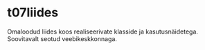 # t07liides
Omaloodud liides koos realiseerivate klasside ja kasutusnäidetega. Soovitavalt seotud veebikeskkonnaga.
